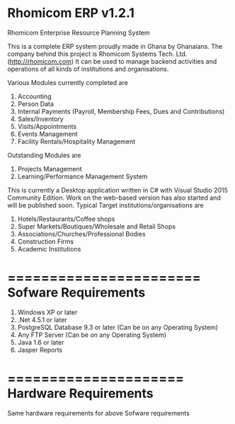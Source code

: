 # Rhomicom ERP v1.2.1
Rhomicom Enterprise Resource Planning System

This is a complete ERP system proudly made in Ghana by Ghanaians.
The company behind this project is Rhomicom Systems Tech. Ltd.(http://rhomicom.com)
It can be used to manage backend activities and operations of all kinds of institutions and organisations.

Various Modules currently completed are
1. Accounting
2. Person Data
3. Internal Payments (Payroll, Membership Fees, Dues and Contributions)
4. Sales/Inventory
5. Visits/Appointments
6. Events Management
7. Facility Rentals/Hospitality Management

Outstanding Modules are
1. Projects Management
2. Learning/Performance Management System

This is currently a Desktop application written in C# with Visual Studio 2015 Community Edition.
Work on the web-based version has also started and will be published soon.
Typical Target institutions/organisations are
1. Hotels/Restaurants/Coffee shops
2. Super Markets/Boutiques/Wholesale and Retail Shops
3. Associations/Churches/Professional Bodies
4. Construction Firms
5. Academic Institutions

=======================
Sofware Requirements
=======================
1. Windows XP or later
2. .Net 4.5.1 or later
3. PostgreSQL Database 9.3 or later (Can be on any Operating System)
4. Any FTP Server (Can be on any Operating System)
5. Java 1.6 or later
6. Jasper Reports

=====================
Hardware Requirements
=====================
Same hardware requirements for above Sofware requirements

